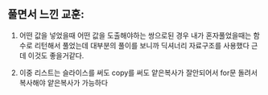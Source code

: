 ## 풀면서 느낀 교훈:

1. 어떤 값을 넣었을때 어떤 값을 도출해야하는 쌍으로된 경우
내가 혼자풀었을때는 함수로 리턴해서 풀었는데
대부분의 풀이를 보니까 딕셔너리 자료구조를 사용했다 근데 이것도 좋을거같다.



2. 이중 리스트는 슬라이스를 써도 copy를 써도 얕은복사가 잘안되어서
for문 돌려서 복사해야 얕은복사가 가능하다
